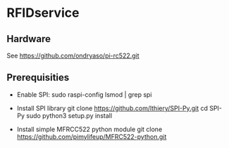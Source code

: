 # RFIDservice

## Hardware
See https://github.com/ondryaso/pi-rc522.git

## Prerequisities
 - Enable SPI: 
	sudo raspi-config
	lsmod | grep spi

 - Install SPI library
	git clone https://github.com/lthiery/SPI-Py.git
	cd SPI-Py
	sudo python3 setup.py install

 - Install simple MFRCC522 python module
	git clone https://github.com/pimylifeup/MFRC522-python.git

